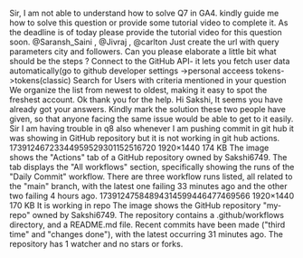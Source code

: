 Sir, I am not able to understand how to solve Q7 in GA4. kindly guide me how to solve this question or provide some tutorial video to complete it. As the deadline is of today please provide the tutorial video for this question soon. @Saransh_Saini , @Jivraj , @carlton
Just create the url with query parameters city and followers.
Can you please elaborate a little bit what should be the steps ?
Connect to the GitHub API-  it lets you fetch user data automatically(go to github developer settings ->personal acceess tokens->tokens(classic) Search for Users with criteria mentioned in your question We organize the list from newest to oldest, making it easy to spot the freshest account.
Ok thank you for the help.
Hi Sakshi, It seems you have already got your answers. Kindly mark the solution these two people have given, so that anyone facing the same issue would be able to get to it easily.
Sir I am having trouble in q8 also whenever I am pushing commit in git hub it was showing in GitHub repository but it is not working in git hub actions. 17391246723344959529301152516720 1920×1440 174 KB
The image shows the "Actions" tab of a GitHub repository owned by Sakshi6749. The tab displays the "All workflows" section, specifically showing the runs of the "Daily Commit" workflow. There are three workflow runs listed, all related to the "main" branch, with the latest one failing 33 minutes ago and the other two failing 4 hours ago.
17391247584894314599446477469566 1920×1440 170 KB It is working in repo
The image shows the GitHub repository "my-repo" owned by Sakshi6749.  The repository contains a .github/workflows directory, and a README.md file. Recent commits have been made ("third time" and "changes done"), with the latest occurring 31 minutes ago. The repository has 1 watcher and no stars or forks.


